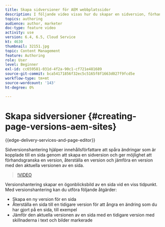 ```yaml
---
title: Skapa sidversioner för AEM webbplatssidor
description: I följande video visas hur du skapar en sidversion, förhandsvisar, återställer en sidversion och jämför den aktuella sidversionen med en sparad sidversion.
topics: authoring
audience: author, marketer
doc-type: feature video
activity: use
version: 6.4, 6.5, Cloud Service
kt: 4630
thumbnail: 32151.jpg
topic: Content Management
feature: Authoring
role: User
level: Beginner
exl-id: cc659581-031d-4f2a-90c1-cf721e481689
source-git-commit: bca54171856f32ec5c5165f8f1663d027f9fcd5e
workflow-type: tm+mt
source-wordcount: '143'
ht-degree: 0%

---
```


# Skapa sidversioner {#creating-page-versions-aem-sites}

{{edge-delivery-services-and-page-editor}}

Sidversionshantering hjälper innehållsförfattare att spåra ändringar som är kopplade till en sida genom att skapa en sidversion och ger möjlighet att förhandsgranska en version, återställa en version och jämföra en version med den aktuella versionen av en sida.

>[!VIDEO](https://video.tv.adobe.com/v/32151?quality=12&learn=on)

Versionshantering skapar en ögonblicksbild av en sida vid en viss tidpunkt. Med versionshantering kan du utföra följande åtgärder:
* Skapa en ny version för en sida
* Återställa en sida till en tidigare version för att ångra en ändring som du har gjort på en sida, till exempel
* Jämför den aktuella versionen av en sida med en tidigare version med skillnaderna i text och bilder markerade
